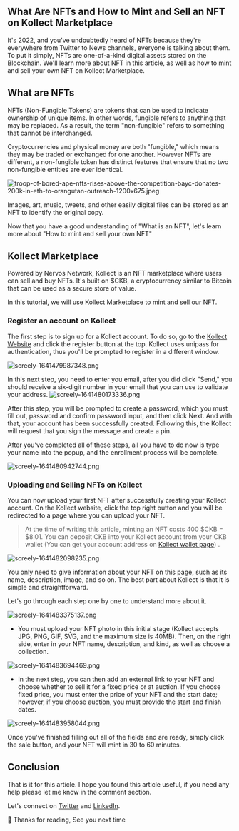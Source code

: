 ## What Are NFTs and How to Mint and Sell an NFT on Kollect Marketplace



It's 2022, and you've undoubtedly heard of NFTs because they're everywhere from Twitter to News channels, everyone is talking about them. To put it simply, NFTs are one-of-a-kind digital assets stored on the Blockchain. We'll learn more about NFT in this article, as well as how to mint and sell your own NFT on Kollect Marketplace.

## What are NFTs
NFTs (Non-Fungible Tokens) are tokens that can be used to indicate ownership of unique items. In other words, fungible refers to anything that may be replaced. As a result, the term "non-fungible" refers to something that cannot be interchanged.

Cryptocurrencies and physical money are both "fungible," which means they may be traded or exchanged for one another. However NFTs are different, a non-fungible token has distinct features that ensure that no two non-fungible entities are ever identical.


![troop-of-bored-ape-nfts-rises-above-the-competition-bayc-donates-200k-in-eth-to-orangutan-outreach-1200x675.jpeg](https://cdn.hashnode.com/res/hashnode/image/upload/v1641477317211/x9J5YIWod.jpeg)

Images, art, music, tweets, and other easily digital files can be stored as an NFT to identify the original copy.

Now that you have a good understanding of "What is an NFT", let's learn more about "How to mint and sell your own NFT"


## Kollect Marketplace
Powered by Nervos Network, Kollect is an NFT marketplace where users can sell and buy NFTs. It's built on $CKB, a cryptocurrency similar to Bitcoin that can be used as a secure store of value.

In this tutorial, we will use Kollect Marketplace to mint and sell our NFT. 

### Register an account on Kollect


The first step is to sign up for a Kollect account. To do so, go to the   [Kollect Website](https://kollect.me/)  and click the register button at the top. Kollect uses unipass for authentication, thus you'll be prompted to register in a different window.


![screely-1641479987348.png](https://cdn.hashnode.com/res/hashnode/image/upload/v1641480004304/_FksdY592.png)

In this next step, you need to enter you email, after you did click "Send," you should receive a six-digit number in your email that you can use to validate your address.
![screely-1641480173336.png](https://cdn.hashnode.com/res/hashnode/image/upload/v1641480178554/o5h4kJvrQ.png)

After this step, you will be prompted to create a password, which you must fill out, password and confirm password input, and then click Next. And with that, your account has been successfully created. Following this, the Kollect will request that you sign the message and create a pin.

After you've completed all of these steps, all you have to do now is type your name into the popup, and the enrollment process will be complete.

![screely-1641480942744.png](https://cdn.hashnode.com/res/hashnode/image/upload/v1641480956738/J_FXXUNVY.png)

### Uploading and Selling NFTs on Kollect
You can now upload your first NFT after successfully creating your Kollect account. On the Kollect website, click the top right button and you will be redirected to a page where you can upload your NFT.

> At the time of writing this article, minting an NFT costs 400 $CKB = $8.01. You can deposit CKB into your Kollect account from your CKB wallet (You can get your account address on [Kollect wallet page](https://kollect.me/dashboard/my-wallet)) .

![screely-1641482098235.png](https://cdn.hashnode.com/res/hashnode/image/upload/v1641482105372/5hBFXUchQ.png)

You only need to give information about your NFT on this page, such as its name, description, image, and so on. The best part about Kollect is that it is simple and straightforward. 

Let's go through each step one by one to understand more about it.

![screely-1641483375137.png](https://cdn.hashnode.com/res/hashnode/image/upload/v1641483379840/qzDFa6Gxb.png)
- You must upload your NFT photo in this initial stage (Kollect accepts JPG, PNG, GIF, SVG, and the maximum size is 40MB). Then, on the right side, enter in your NFT name, description, and kind, as well as choose a collection.

![screely-1641483694469.png](https://cdn.hashnode.com/res/hashnode/image/upload/v1641483699966/32E3AYe5O.png)

- In the next step, you can then add an external link to your NFT and choose whether to sell it for a fixed price or at auction. If you choose fixed price, you must enter the price of your NFT and the start date; however, if you choose auction, you must provide the start and finish dates.

![screely-1641483958044.png](https://cdn.hashnode.com/res/hashnode/image/upload/v1641483979397/R8DQfMu8Qz.png)

Once you've finished filling out all of the fields and are ready, simply click the sale button, and your NFT will mint in 30 to 60 minutes.

## Conclusion

That is it for this article. I hope you found this article useful, if you need any help please let me know in the comment section. 

Let's connect on  [Twitter](https://twitter.com/suhailkakar)  and  [LinkedIn](https://linkedin.com/in/suhailkakar/). 

👋 Thanks for reading, See you next time






